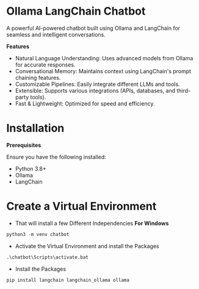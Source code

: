 # **Ollama LangChain Chatbot**
A powerful AI-powered chatbot built using Ollama and LangChain for seamless and intelligent conversations.

**Features**
* Natural Language Understanding: Uses advanced models from Ollama for accurate responses.
* Conversational Memory: Maintains context using LangChain's prompt chaining features.
* Customizable Pipelines: Easily integrate different LLMs and tools.
* Extensible: Supports various integrations (APIs, databases, and third-party tools).
* Fast & Lightweight: Optimized for speed and efficiency.

# **Installation**
**Prerequisites**

Ensure you have the following installed:
* Python 3.8+
* Ollama
* LangChain

# **Create a Virtual Environment**
* That will install a few Different Independencies
**For Windows**
```python
python3 -m venv chatbot
```
* Activate the Virtual Environment and install the Packages
```python
.\chatbot\Scripts\activate.bat
```
* Install the Packages
```python
pip install langchain langchain_ollama ollama
```

